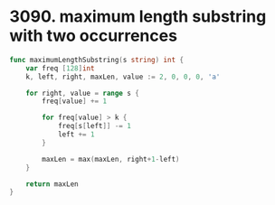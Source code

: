 # 3090. maximum length substring with two occurrences

```go
func maximumLengthSubstring(s string) int {
	var freq [128]int
	k, left, right, maxLen, value := 2, 0, 0, 0, 'a'

	for right, value = range s {
		freq[value] += 1

		for freq[value] > k {
			freq[s[left]] -= 1
			left += 1
		}

		maxLen = max(maxLen, right+1-left)
	}

	return maxLen
}
```
